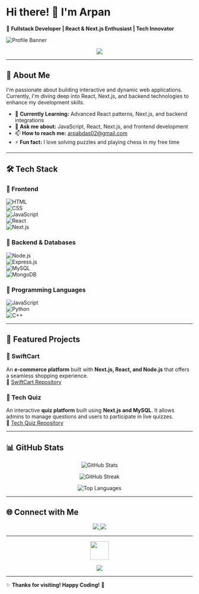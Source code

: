 # Hi there! 👋 I'm Arpan  

🚀 **Fullstack Developer | React & Next.js Enthusiast | Tech Innovator**  

![Profile Banner]([https://your-banner-url.com/banner.png](https://github.com/CrazyArpan/profile-assets/blob/main/github.webp))  

<p align="center">
  <img src="https://readme-typing-svg.demolab.com?font=Fira+Code&pause=1000&color=F76D57&width=435&lines=Frontend+Developer;React+%7C+Next.js+%7C+JavaScript;Building+Interactive+Web+Apps;Passionate+about+Learning+%26+Creating" />
</p>  

---

## 🚀 About Me  

I'm passionate about building interactive and dynamic web applications. Currently, I'm diving deep into React, Next.js, and backend technologies to enhance my development skills.  

- 🌱 **Currently Learning:** Advanced React patterns, Next.js, and backend integrations  
- 💬 **Ask me about:** JavaScript, React, Next.js, and frontend development  
- 📫 **How to reach me:** [arpabdas02@gmail.com](mailto:arpabdas02@gmail.com)  
- ⚡ **Fun fact:** I love solving puzzles and playing chess in my free time  

---

## 🛠️ Tech Stack  

### 🔹 Frontend  
![HTML](https://img.shields.io/badge/HTML-E34F26?style=for-the-badge&logo=html5&logoColor=white)  
![CSS](https://img.shields.io/badge/CSS-1572B6?style=for-the-badge&logo=css3&logoColor=white)  
![JavaScript](https://img.shields.io/badge/JavaScript-F7DF1E?style=for-the-badge&logo=javascript&logoColor=black)  
![React](https://img.shields.io/badge/React-61DAFB?style=for-the-badge&logo=react&logoColor=black)  
![Next.js](https://img.shields.io/badge/Next.js-000000?style=for-the-badge&logo=next.js&logoColor=white)  

### 🔹 Backend & Databases  
![Node.js](https://img.shields.io/badge/Node.js-43853D?style=for-the-badge&logo=node.js&logoColor=white)  
![Express.js](https://img.shields.io/badge/Express.js-000000?style=for-the-badge&logo=express&logoColor=white)  
![MySQL](https://img.shields.io/badge/MySQL-4479A1?style=for-the-badge&logo=mysql&logoColor=white)  
![MongoDB](https://img.shields.io/badge/MongoDB-47A248?style=for-the-badge&logo=mongodb&logoColor=white)  

### 🔹 Programming Languages  
![JavaScript](https://img.shields.io/badge/JavaScript-F7DF1E?style=for-the-badge&logo=javascript&logoColor=black)  
![Python](https://img.shields.io/badge/Python-3776AB?style=for-the-badge&logo=python&logoColor=white)  
![C++](https://img.shields.io/badge/C++-00599C?style=for-the-badge&logo=c%2B%2B&logoColor=white)  

---

## 🚀 Featured Projects  

### 🛒 SwiftCart  
An **e-commerce platform** built with **Next.js, React, and Node.js** that offers a seamless shopping experience.  
🔗 [SwiftCart Repository](https://github.com/CrazyArpan/SwiftCart)  

### 🎯 Tech Quiz  
An interactive **quiz platform** built using **Next.js and MySQL**. It allows admins to manage questions and users to participate in live quizzes.  
🔗 [Tech Quiz Repository](https://github.com/CrazyArpan/Tech-Quiz)  

---

## 📊 GitHub Stats  

<p align="center">
  <img src="https://github-readme-stats.vercel.app/api?username=CrazyArpan&show_icons=true&theme=radical" alt="GitHub Stats" />
</p>

<p align="center">
  <img src="https://github-readme-streak-stats.herokuapp.com/?user=CrazyArpan&theme=radical" alt="GitHub Streak" />
</p>

<p align="center">
  <img src="https://github-readme-stats.vercel.app/api/top-langs/?username=CrazyArpan&layout=compact&theme=radical" alt="Top Languages" />
</p>

---

## 🌐 Connect with Me  

<p align="center">
  <a href="https://www.linkedin.com/in/arpan-das-mca/">
    <img src="https://img.shields.io/badge/LinkedIn-blue?style=for-the-badge&logo=linkedin" />
  </a>
  <a href="https://3d-portfolio-two-omega.vercel.app/">
    <img src="https://img.shields.io/badge/Portfolio-ff69b4?style=for-the-badge" />
  </a>
</p>

---


<p align="center">
  <img src="https://media.giphy.com/media/hvRJCLFzcasrR4ia7z/giphy.gif" width="50px" />
</p>

<p align="center">
  <img src="https://readme-typing-svg.demolab.com?font=Fira+Code&size=22&pause=1000&color=F76D57&center=true&width=600&lines=Thanks+for+visiting!+Keep+coding!;Happy+to+connect!;Let%27s+build+something+amazing!" />
</p>

---

✨ **Thanks for visiting! Happy Coding!** 🚀

